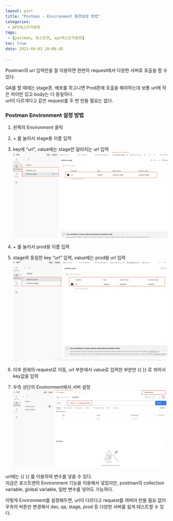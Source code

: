 ```yaml
---
layout: post
title: "Postman - Environment 환경설정 방법"
categories:
 - API테스트자동화
tags:
 - [postman, 포스트맨, api테스트자동화]
toc: true
date: 2023-09-03 20:00:48

---
```


<p>Postman의 url 입력란을 잘 이용하면 한번의 request에서 다양한 서버로 호출을 할 수 있다.</p>
<p>QA를 할 때에는 stage존, 배포를 하고나면 Prod존에 호출을 해야하는데 보통 url에 작은 차이만 있고 body는 다 동일하다.<br>
url이 다르게다고 같은 request를 두 번 만들 필요는 없다.</p>
<h3 id="postman-environment-설정-방법">Postman Environment 설정 방법</h3>
<ol>
<li>
<p>왼쪽의 Environment 클릭</p>
</li>
<li>
<p>+ 를 눌러서 stage용 이름 입력</p>
</li>
<li>
<p>key에 “url”, value에는 stage만 달라지는 url 입력<br>
<img src="/assets/images/postman_env_1.png" alt="stage 추가"></p>
</li>
<li>
<p>+ 를 눌러서 prod용 이름 입력</p>
</li>
<li>
<p>stage와 동일한 key “url” 입력, value에는 prod용 url 입력<br>
<img src="/assets/images/postman_env_2.png" alt="prod 추가"></p>
</li>
<li>
<p>이후 원래의 request로 이동, url 부분에서 value로 입력한 부분만 {{ }} 로 씌어서 key값을 입력</p>
</li>
<li>
<p>우측 상단의 Environment에서 서버 설정<br>
<img src="/assets/images/postman_env_3.png" alt="request에 설정"></p>
</li>
</ol>
<p>url에는 {{ }} 를 이용하여 변수를 넣을 수 있다.<br>
지금은 포스트맨의 Environment 기능을 이용해서 넣었지만, postman의 collection variable, global variable, 일반 변수를 넣어도 가능하다.</p>
<p>이렇게 Environment를 설정해두면, url이 다르다고 request를 여버러 만들 필요 없이 우측의 버튼만 변경해서 dev, qa, stage, prod 등 다양한 서버를 쉽게 테스트할 수 있다.</p>

